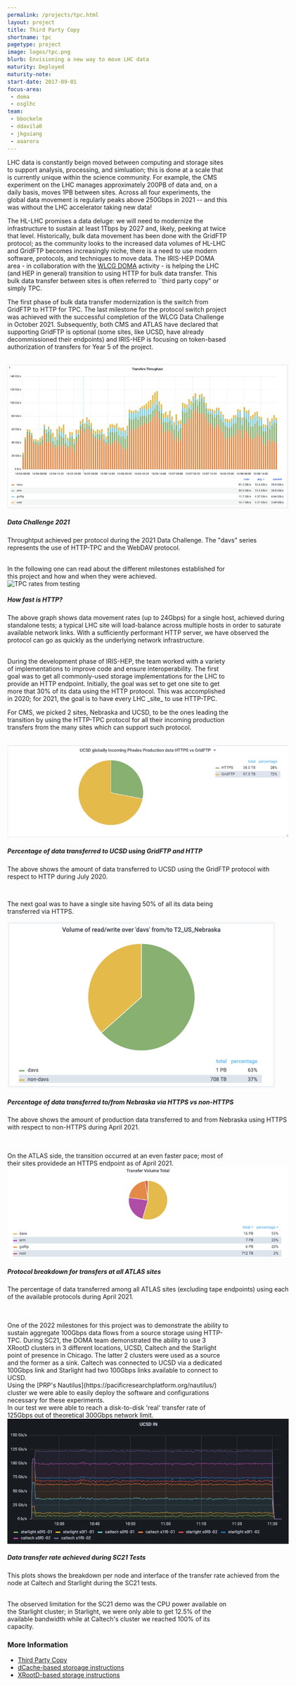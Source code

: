 ```yaml
---
permalink: /projects/tpc.html
layout: project
title: Third Party Copy
shortname: tpc
pagetype: project
image: logos/tpc.png
blurb: Envisioning a new way to move LHC data
maturity: Deployed
maturity-note:
start-date: 2017-09-01
focus-area:
 - doma
 - osglhc
team:
 - bbockelm
 - ddavila0
 - jkguiang
 - aaarora
---
```


LHC data is constantly beign moved between computing and storage sites
to support analysis, processing, and simluation; this is done at a scale
that is currently unique within the science community.  For example, the
CMS experiment on the LHC manages approximately 200PB of data and, on a
daily basis, moves 1PB between sites.  Across all four experiments, the global
data movement is regularly peaks above 250Gbps in 2021 -- and this was without
the LHC accelerator taking new data!

The HL-LHC promises a data deluge: we will need to modernize the infrastructure
to sustain at least 1Tbps by 2027 and, likely, peeking at twice that
level.
Historically, bulk data movement has been done with the GridFTP protocol; as the community looks
to the increased data volumes of HL-LHC and GridFTP becomes increasingly
niche, there is a need to use modern software, protocols, and techniques
to move data.  The IRIS-HEP DOMA area - in collaboration with the [WLCG DOMA](https://twiki.cern.ch/twiki/bin/view/LCG/ThirdPartyCopy)
activity - is helping the LHC (and HEP in general) transition to using HTTP for bulk data transfer.  This bulk data transfer
between sites is often referred to ``third party copy" or simply TPC.

The first phase of bulk data transfer modernization is the switch from GridFTP to HTTP for TPC.
The last milestone for the protocol switch project was achieved with the successful completion of the WLCG Data Challenge in October 2021.
Subsequently, both CMS and ATLAS have declared that supporting GridFTP is optional (some sites, like UCSD, have already decommissioned
their endpoints) and IRIS-HEP is focusing on token-based authorization of transfers for Year 5 of the project.

<br>
<div class="card" style="width: 40rem; margin: auto">
  <img class="card-img-top" style="object-fit: contain"  src="/assets/images/tpc-data-challenge-2021.png" alt="WLCG Data Challenge 2021">
  <div class="card-body">
   <h5 class="card-title">Data Challenge 2021</h5>
   <p class="card-text"> Throughtput achieved per protocol during the 2021 Data Challenge. The "davs" series represents
   the use of HTTP-TPC and the WebDAV protocol.
   </p>
  </div>
</div>

<br>
In the following one can read about the different milestones established for this project and how and when they were achieved.

<br>
<div class="card" style="width: 40rem; margin: auto">
  <img class="card-img-top" style="object-fit: contain"  src="/assets/images/tpc-over-http.png" alt="TPC rates from testing">
  <div class="card-body">
   <h5 class="card-title">How fast is HTTP?</h5>
   <p class="card-text">The above graph shows data movement rates (up to 24Gbps) for a single host, achieved during
   standalone tests; a typical LHC site will load-balance across multiple hosts in order to saturate
   available network links.  With a sufficiently performant HTTP server, we have
   observed the protocol can go as quickly as the underlying network infrastructure.
   </p>
  </div>
</div>

<br>
During the development phase of IRIS-HEP, the team worked with a variety of
implementations to improve code and ensure interoperability.  The first goal
was to get all commonly-used storage implementations for the LHC to provide
an HTTP endpoint.  Initially, the goal was set to get one
site to get more that 30% of its data using the HTTP protocol.  This was
accomplished in 2020; for 2021, the goal is to have every LHC _site_ to use
HTTP-TPC.

For CMS, we picked 2 sites, Nebraska and UCSD, to be the ones leading the transition by
using the HTTP-TPC protocol for all their incoming production transfers from the many sites which
can support such protocol.

<br>
<div class="card" style="width: 40rem; margin: auto">
  <img class="card-img-top" style="object-fit: contain"  src="/assets/images/gftp-vs-http.png" alt="GridFTP vs HTTP">
  <div class="card-body">
   <h5 class="card-title">Percentage of data transferred to UCSD using GridFTP and HTTP</h5>
   <p class="card-text">The above shows the amount of data transferred to UCSD
    using the GridFTP protocol with respect to HTTP during July 2020.
   </p>
  </div>
</div>
<br>

The next goal was to have a single site having 50% of all its data being transferred via HTTPS.
<br>
<div class="card" style="width: 40rem; margin: auto">
  <img class="card-img-top" style="object-fit: contain"  src="/assets/images/tpc-nebraska-davs.png" alt="HTTPS vs non-HTTPS">
  <div class="card-body">
   <h5 class="card-title">Percentage of data transferred to/from Nebraska via HTTPS vs non-HTTPS</h5>
   <p class="card-text">The above shows the amount of production data transferred to and from Nebraska
    using HTTPS with respect to non-HTTPS during April 2021.
   </p>
  </div>
</div>
<br>

<br>
On the ATLAS side, the transition occurred at an even faster pace; most of their sites providede an HTTPS endpoint as of April 2021.

<br>
<div class="card" style="width: 40rem; margin: auto">
  <img class="card-img-top" style="object-fit: contain"  src="/assets/images/tpc-atlas-breakdown_042021.png" alt="Atlas protocol breakdown">
  <div class="card-body">
   <h5 class="card-title">Protocol breakdown for transfers at all ATLAS sites </h5>
   <p class="card-text">The percentage of data transferred among all ATLAS sites (excluding tape endpoints) using each of the available protocols during April 2021.
   </p>
  </div>
</div>

<br>
<br>
One of the 2022 milestones for this project was to demonstrate the ability to
sustain aggregate 100Gbps data flows from a source storage using HTTP-TPC.
During SC21, the DOMA team demonstrated the ability to use 3 XRootD clusters in 3 different
locations, UCSD, Caltech and the Starlight point of presence in Chicago.  The latter 2 clusters were used as a
source and the former as a sink. Caltech was connected to UCSD via a dedicated
100Gbps link and Starlight had two 100Gbps links available to connect to UCSD.
<br>
Using the [PRP's Nautilus](https://pacificresearchplatform.org/nautilus/) cluster we were able to easily deploy the software
and configurations necessary for these experiments.<br>
In our test we were able to reach a disk-to-disk 'real' transfer rate of 125Gbps out of theoretical 300Gbps network limit.
<br>

<div class="card" style="width: 40rem; margin: auto">
  <img class="card-img-top" style="object-fit: contain"
       src="/assets/images/tpc-500gbps-tests.png" alt="SC21 Tests">
  <div class="card-body">
   <h5 class="card-title">Data transfer rate achieved during SC21 Tests </h5>
   <p class="card-text">This plots shows the breakdown per node and interface
      of the transfer rate achieved from the node at Caltech and Starlight
      during the SC21 tests.
   </p>
  </div>
</div>

<br>
The observed limitation for the SC21 demo was the CPU power available on
the Starlight cluster; in Starlight, we were only able to get 12.5% of the available bandwidth
while at Caltech's cluster we reached 100% of its capacity.
<br>

<h3>More Information</h3>

 * [Third Party Copy](https://twiki.cern.ch/twiki/bin/view/LCG/ThirdPartyCopy)
 * [dCache-based storoage instructions](https://twiki.cern.ch/twiki/bin/view/LCG/DCacheConfig)
 * [XRootD-based storage instructions](https://twiki.cern.ch/twiki/bin/view/Main/XRootDoverHTTP)
